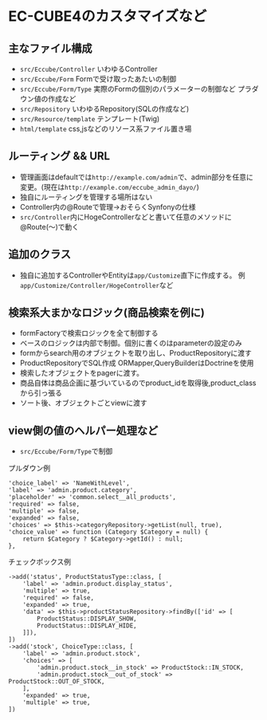 # EC-CUBE4のカスタマイズなど


## 主なファイル構成

- `src/Eccube/Controller` いわゆるController
- `src/Eccube/Form` Formで受け取ったあたいの制御
- `src/Eccube/Form/Type` 実際のFormの個別のパラメーターの制御など プラダウン値の作成など
- `src/Repository` いわゆるRepository(SQLの作成など)
- `src/Resource/template` テンプレート(Twig)
- `html/template` css,jsなどのリソース系ファイル置き場

## ルーティング && URL

- 管理画面はdefaultでは`http://example.com/admin`で、admin部分を任意に変更。(現在は`http://example.com/eccube_admin_dayo/`)
- 独自にルーティングを管理する場所はない
- Controller内の@Routeで管理→おそらくSynfonyの仕様
- `src/Controller`内にHogeControllerなどと書いて任意のメソッドに@Route(〜)で動く

## 追加のクラス

- 独自に追加するControllerやEntityは`app/Customize`直下に作成する。
例 `app/Customize/Controller/HogeController`など


## 検索系大まかなロジック(商品検索を例に)
- formFactoryで検索ロジックを全て制御する
- ベースのロジックは内部で制御。個別に書くのはparameterの設定のみ
- formからsearch用のオブジェクトを取り出し、ProductRepositoryに渡す
- ProductRepositoryでSQL作成 ORMapper,QueryBuilderはDoctrineを使用
- 検索したオブジェクトをpagerに渡す。
- 商品自体は商品企画に基づいているのでproduct_idを取得後,product_classから引っ張る
- ソート後、オブジェクトごとviewに渡す

## view側の値のヘルパー処理など

 - `src/Eccube/Form/Type`で制御

プルダウン例
```
'choice_label' => 'NameWithLevel',
'label' => 'admin.product.category',
'placeholder' => 'common.select__all_products',
'required' => false,
'multiple' => false,
'expanded' => false,
'choices' => $this->categoryRepository->getList(null, true),
'choice_value' => function (Category $Category = null) {
    return $Category ? $Category->getId() : null;
},

```

チェックボックス例

```
->add('status', ProductStatusType::class, [
    'label' => 'admin.product.display_status',
    'multiple' => true,
    'required' => false,
    'expanded' => true,
    'data' => $this->productStatusRepository->findBy(['id' => [
        ProductStatus::DISPLAY_SHOW,
        ProductStatus::DISPLAY_HIDE,
    ]]),
])
->add('stock', ChoiceType::class, [
    'label' => 'admin.product.stock',
    'choices' => [
        'admin.product.stock__in_stock' => ProductStock::IN_STOCK,
        'admin.product.stock__out_of_stock' => ProductStock::OUT_OF_STOCK,
    ],
    'expanded' => true,
    'multiple' => true,
])

```
